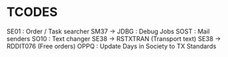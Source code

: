 # TCODES

SE01 : Order / Task searcher
SM37 -> JDBG : Debug Jobs
SOST : Mail senders
SO10 : Text changer
SE38 -> RSTXTRAN (Transport text)
SE38 -> RDDIT076 (Free orders)
OPPQ : Update Days in Society to TX Standards
